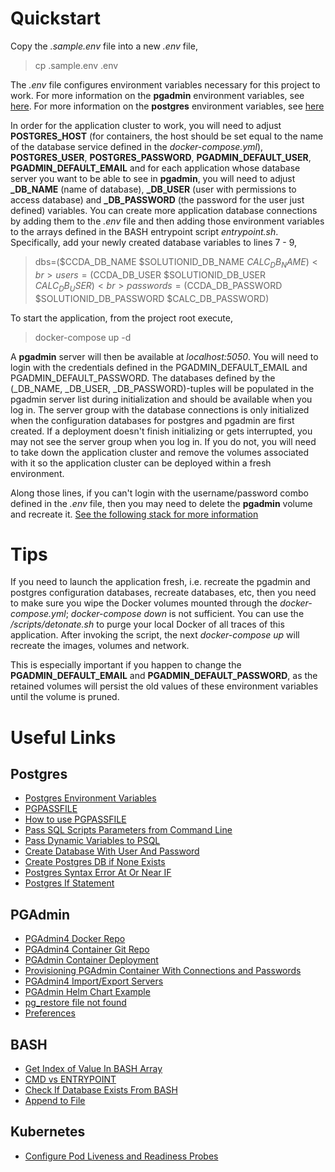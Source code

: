 # Quickstart

Copy the <i>.sample.env</i> file into a new <i>.env</i> file,

> cp .sample.env .env

The <i>.env</i> file configures environment variables necessary for this project to work. For more information on the <b>pgadmin</b> environment variables, see [here](https://www.pgadmin.org/docs/pgadmin4/development/container_deployment.html). For more information on the <b>postgres</b> environment variables, see [here](https://hub.docker.com/_/postgres) 

In order for the application cluster to work, you will need to adjust <b>POSTGRES_HOST</b> (for containers, the host should be set equal to the name of the database service defined in the <i>docker-compose.yml</i>), <b>POSTGRES_USER</b>, <b>POSTGRES_PASSWORD</b>, <b>PGADMIN_DEFAULT_USER</b>, <b>PGADMIN_DEFAULT_EMAIL</b> and for each application whose database server you want to be able to see in <b>pgadmin</b>, you will need to adjust <b>_DB_NAME</b> (name of database), <b>_DB_USER</b> (user with permissions to access database) and <b>_DB_PASSWORD</b> (the password for the user just defined) variables. You can create more application database connections by adding them to the <i>.env</i> file and then adding those environment variables to the arrays defined in the BASH entrypoint script <i>entrypoint.sh</i>. Specifically, add your newly created database variables to lines 7 - 9,

> dbs=($CCDA_DB_NAME $SOLUTIONID_DB_NAME $CALC_DB_NAME) <br>
> users=($CCDA_DB_USER $SOLUTIONID_DB_USER $CALC_DB_USER) <br>
> passwords=($CCDA_DB_PASSWORD $SOLUTIONID_DB_PASSWORD $CALC_DB_PASSWORD)<br>

To start the application, from the project root execute,

> docker-compose up -d

A <b>pgadmin</b> server will then be available at <i>localhost:5050</i>. You will need to login with the credentials defined in the PGADMIN_DEFAULT_EMAIL and PGADMIN_DEFAULT_PASSWORD. The databases defined by the (_DB_NAME, _DB_USER, _DB_PASSWORD)-tuples will be populated in the pgadmin server list during initialization and should be available when you log in. The server group with the database connections is only initialized when the configuration databases for postgres and pgadmin are first created. If a deployment doesn't finish initializing or gets interrupted, you may not see the server group when you log in. If you do not, you will need to take down the application cluster and remove the volumes associated with it so the application cluster can be deployed within a fresh environment. 

Along those lines, if you can't login with the username/password combo defined in the <i>.env</i> file, then you may need to delete the <b>pgadmin</b> volume and recreate it. [See the following stack for more information](
https://stackoverflow.com/questions/65629281/pgadmin-docker-error-incorect-username-or-password)

# Tips

If you need to launch the application fresh, i.e. recreate the pgadmin and postgres configuration databases, recreate databases, etc, then you need to make sure you wipe the Docker volumes mounted through the <i>docker-compose.yml</i>; <i>docker-compose down</i> is not sufficient. You can use the <i>/scripts/detonate.sh</i> to purge your local Docker of all traces of this application. After invoking the script, the next <i>docker-compose up</i> will recreate the images, volumes and network. 

This is especially important if you happen to change the <b>PGADMIN_DEFAULT_EMAIL</b> and <b>PGADMIN_DEFAULT_PASSWORD</b>, as the retained volumes will persist the old values of these environment variables until the volume is pruned.

# Useful Links

## Postgres
- [Postgres Environment Variables](https://www.postgresql.org/docs/current/libpq-envars.html)
- [PGPASSFILE](https://www.postgresql.org/docs/8.3/libpq-pgpass.html)
- [How to use PGPASSFILE](https://stackoverflow.com/questions/22218142/how-to-use-pgpassfile-environment-variable)
- [Pass SQL Scripts Parameters from Command Line](https://stackoverflow.com/questions/7389416/postgresql-how-to-pass-parameters-from-command-line)
- [Pass Dynamic Variables to PSQL](https://community.pivotal.io/s/article/How-to-pass-Dynamic-Variable-to-PSQL?language=en_US)
- [Create Database With User And Password](https://medium.com/coding-blocks/creating-user-database-and-adding-access-on-postgres)
- [Create Postgres DB if None Exists](https://notathoughtexperiment.me/blog/how-to-do-create-database-dbname-if-not-exists-in-postgres-in-golang/)
- [Postgres Syntax Error At Or Near IF](https://stackoverflow.com/questions/20957292/postgres-syntax-error-at-or-near-if)
- [Postgres If Statement](https://stackoverflow.com/questions/11299037/postgresql-if-statement)

## PGAdmin
- [PGAdmin4 Docker Repo](https://hub.docker.com/r/dpage/pgadmin4/)
- [PGAdmin4 Container Git Repo](https://github.com/postgres/pgadmin4)
- [PGAdmin Container Deployment](https://www.enterprisedb.com/edb-docs/d/pgadmin-4/reference/online-documentation/4.14/container_deployment.html)
- [Provisioning PGAdmin Container With Connections and Passwords](https://technology.amis.nl/continuous-delivery/provisioning/pgadmin-in-docker-provision-connections-and-passwords/)
- [PGAdmin4 Import/Export Servers](https://www.pgadmin.org/docs/pgadmin4/development/import_export_servers.html)
- [PGAdmin Helm Chart Example](https://github.com/rowanruseler/helm-charts/blob/master/charts/pgadmin4/values.yaml)
- [pg_restore file not found](https://unix.stackexchange.com/questions/561080/usr-bin-pg-restore-file-not-found-please-correct-the-binary-path-in-the-pref)
- [Preferences](https://www.pgadmin.org/docs/pgadmin4/development/preferences.html)

## BASH
- [Get Index of Value In BASH Array](https://stackoverflow.com/questions/15028567/get-the-index-of-a-value-in-a-bash-array)
- [CMD vs ENTRYPOINT](https://stackoverflow.com/questions/21553353/what-is-the-difference-between-cmd-and-entrypoint-in-a-dockerfile)
- [Check If Database Exists From BASH](https://stackoverflow.com/questions/14549270/check-if-database-exists-in-postgresql-using-shell)
- [Append to File](https://stackoverflow.com/questions/6207573/how-to-append-output-to-the-end-of-a-text-file)

## Kubernetes
- [Configure Pod Liveness and Readiness Probes](https://kubernetes.io/docs/tasks/configure-pod-container/configure-liveness-readiness-startup-probes/)